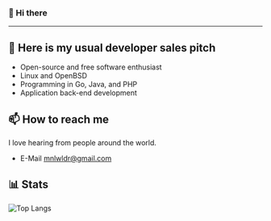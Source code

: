### 👋 Hi there 

*******

## 🔭 Here is my usual developer sales pitch

* Open-source and free software enthusiast
* Linux and OpenBSD
* Programming in Go, Java, and PHP
* Application back-end development

## 📫 How to reach me

I love hearing from people around the world.

* E-Mail [mnlwldr@gmail.com](mailto:mnlwldr@gmail.com)

## 📊 Stats

![Top Langs](https://github-readme-stats.vercel.app/api/top-langs/?username=mnlwldr&hide=html)
